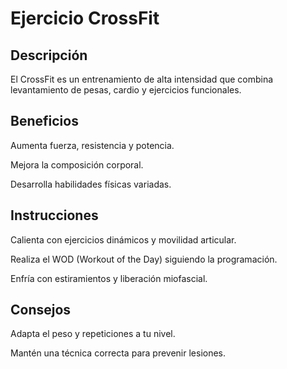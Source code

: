 # Ejercicio CrossFit

## Descripción

El CrossFit es un entrenamiento de alta intensidad que combina levantamiento de pesas, cardio y ejercicios funcionales.

## Beneficios

Aumenta fuerza, resistencia y potencia.

Mejora la composición corporal.

Desarrolla habilidades físicas variadas.

## Instrucciones

Calienta con ejercicios dinámicos y movilidad articular.

Realiza el WOD (Workout of the Day) siguiendo la programación.

Enfría con estiramientos y liberación miofascial.

## Consejos

Adapta el peso y repeticiones a tu nivel.

Mantén una técnica correcta para prevenir lesiones.